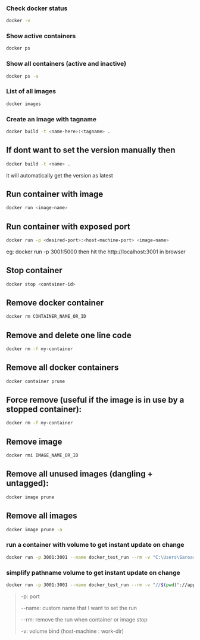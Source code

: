 ### Check docker status

``` bash
docker -v
```

### Show active containers
``` bash
docker ps
```

### Show all containers (active and inactive)
``` bash
docker ps -a
```

### List of all images
``` bash
docker images
```

### Create an image with tagname
``` bash
docker build -t <name-here>:<tagname> .
```

## If dont want to set the version manually then
``` bash
docker build -t <name> .
```
it will automatically get the version as latest


## Run container with image
``` bash
docker run <image-name>
```

## Run container with exposed port
``` bash
docker run -p <desired-port>:<host-machine-port> <image-name>
```
eg: docker run -p 3001:5000
then hit the http://localhost:3001 in browser

## Stop container
``` bash
docker stop <container-id>
```

## Remove docker container
``` bash
docker rm CONTAINER_NAME_OR_ID
```

## Remove and delete one line code
``` bash
docker rm -f my-container
```

## Remove all docker containers 
``` bash
docker container prune
```


## Force remove (useful if the image is in use by a stopped container):
``` bash
docker rm -f my-container
```

## Remove image
``` bash
docker rmi IMAGE_NAME_OR_ID
```



## Remove all unused images (dangling + untagged):
``` bash
docker image prune
```

## Remove all images
``` bash
docker image prune -a
```


### run a container with volume to get instant update on change

```bash 
docker run -p 3001:3001 --name docker_test_run --rm -v "C:\Users\Saroar _\Documents\test-docker:/app" -v "/app/node_modules" node_test
```


### simplify pathname volume to get instant update on change
```bash 
docker run -p 3001:3001 --name docker_test_run --rm -v "//$(pwd)"://app -v "//app/node_modules" node_test
```

> -p: port
>
> --name: custom name that I want to set the run
>
> --rm: remove the run when container or image stop
>
> -v: volume bind (host-machine : work-dir)
